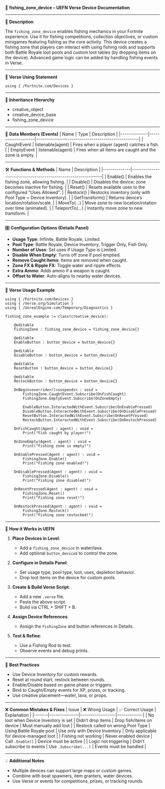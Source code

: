 📘 **fishing_zone_device – UEFN Verse Device Documentation**

---

🔹 **Description**

The `fishing_zone_device` enables fishing mechanics in your Fortnite experience. Use it for fishing competitions, collection objectives, or custom minigames featuring fishing as the core activity. This device creates a fishing zone that players can interact with using fishing rods and supports both Battle Royale loot pools and custom loot tables (by dropping items on the device). Advanced game logic can be added by handling fishing events in Verse.

---

🧱 **Verse Using Statement**
```verse
using { /Fortnite.com/Devices }
```

---

🔗 **Inheritance Hierarchy**
- creative_object
- creative_device_base
- fishing_zone_device

---

🧩 **Data Members (Events)**
| Name         | Type               | Description                                        |
|--------------|--------------------|----------------------------------------------------|
| CaughtEvent  | listenable(agent)  | Fires when a player (agent) catches a fish.       |
| EmptyEvent   | listenable(agent)  | Fires when all items are caught and the zone is empty. |

---

🛠️ **Functions & Methods**
| Name         | Description                                                   |
|--------------|---------------------------------------------------------------|
| Enable()     | Enables the fishing zone, allowing fishing.                  |
| Disable()    | Disables the device; zone becomes inactive for fishing.      |
| Reset()      | Resets available uses to the configured "Uses Allowed".      |
| Restock()    | Restocks inventory (only with Pool Type = Device Inventory). |
| GetTransform() | Returns device’s location/rotation/scale.                   |
| MoveTo(...)  | Move zone to new location/rotation over time (animated).     |
| TeleportTo(...) | Instantly move zone to new transform.                     |

---

🎛 **Configuration Options (Details Panel)**
- **Usage Type**: Infinite, Battle Royale, Limited.
- **Pool Type**: Battle Royale, Device Inventory, Trigger Only, Fish Only.
- **Number of Uses**: Set uses if Usage Type is Limited.
- **Disable When Empty**: Turns off zone if pool emptied.
- **Remove Caught Items**: Items are removed when caught.
- **Zone FX & Ripple FX**: Toggle water and ripple effects.
- **Extra Ammo**: Adds ammo if a weapon is caught.
- **Offset to Water**: Auto-aligns to nearby water devices.

---

🧰 **Verse Usage Example**
```verse
using { /Fortnite.com/Devices }
using { /Verse.org/Simulation }
using { /UnrealEngine.com/Temporary/Diagnostics }

fishing_zone_example := class(creative_device):

    @editable
    FishingZone : fishing_zone_device = fishing_zone_device{}

    @editable
    EnableButton : button_device = button_device{}

    @editable
    DisableButton : button_device = button_device{}

    @editable
    ResetButton : button_device = button_device{}

    @editable
    RestockButton : button_device = button_device{}

    OnBegin<override>()<suspends> : void =
        FishingZone.CaughtEvent.Subscribe(OnFishCaught)
        FishingZone.EmptyEvent.Subscribe(OnZoneEmpty)

        EnableButton.InteractedWithEvent.Subscribe(OnEnablePressed)
        DisableButton.InteractedWithEvent.Subscribe(OnDisablePressed)
        ResetButton.InteractedWithEvent.Subscribe(OnResetPressed)
        RestockButton.InteractedWithEvent.Subscribe(OnRestockPressed)

    OnFishCaught(Agent : agent) : void =
        Print("Fish caught by player!")

    OnZoneEmpty(Agent : agent) : void =
        Print("Fishing zone is empty!")

    OnEnablePressed(Agent : agent) : void =
        FishingZone.Enable()
        Print("Fishing zone enabled!")

    OnDisablePressed(Agent : agent) : void =
        FishingZone.Disable()
        Print("Fishing zone disabled!")

    OnResetPressed(Agent : agent) : void =
        FishingZone.Reset()
        Print("Fishing zone reset!")

    OnRestockPressed(Agent : agent) : void =
        FishingZone.Restock()
        Print("Fishing zone restocked!")
```

---

🔧 **How it Works in UEFN**

1. **Place Devices in Level**:
   - Add a `fishing_zone_device` in water/lava.
   - Add optional `button_device`s to control the zone.

2. **Configure in Details Panel**:
   - Set usage type, pool type, loot, uses, depletion behavior.
   - Drop loot items on the device for custom pools.

3. **Create & Build Verse Script**:
   - Add a new `.verse` file.
   - Paste the above script.
   - Build via CTRL + SHIFT + B.

4. **Assign Device References**:
   - Assign the `FishingZone` and button references in Details.

5. **Test & Refine**:
   - Use a Fishing Rod to test.
   - Observe events and debug prints.

---

🧠 **Best Practices**
- Use Device Inventory for custom rewards.
- Reset at round start, restock between rounds.
- Enable/Disable based on game phase or triggers.
- Bind to Caught/Empty events for XP, prizes, or tracking.
- Use creative placement—water, lava, or props.

---

❌ **Common Mistakes & Fixes**
| Issue | ❌ Wrong Usage | ✅ Correct Usage | Explanation |
|-------|---------------|------------------|-------------|
| No loot when Device Inventory is set | Didn’t drop items | Drop fish/items on device | Must manually add loot |
| Restock called on wrong Pool Type | Using Battle Royale pool | Use only with Device Inventory | Only applicable for device-managed loot |
| Fishing not working | Never enabled device | Call `.Enable()` | Device must be active |
| Logic not triggering | Didn’t subscribe to events | Use `.Subscribe(...)` | Events must be handled |

---

💡 **Additional Notes**
- Multiple devices can support large maps or custom games.
- Combine with boat spawners, item granters, water devices.
- Use Verse or events for competitions, prizes, or tracking rounds.

